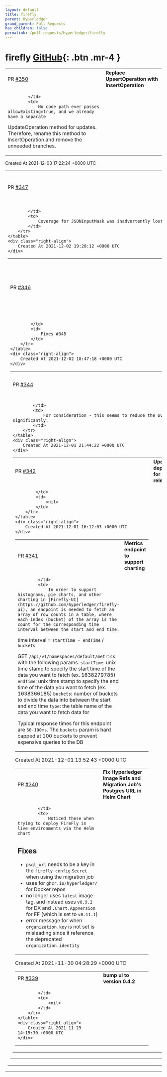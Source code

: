```yaml
---
layout: default
title: firefly
parent: Hyperledger
grand_parent: Pull Requests
has_children: false
permalink: /pull-requests/hyperledger/firefly
---
```


# firefly <span class="fs-3 right-align">[GitHub](https://github.com/hyperledger/firefly){: .btn .mr-4 }</span>


<div>
    <table>
        <tr>
            <td>
                PR <a href="https://github.com/hyperledger/firefly/pull/350" class=".btn">#350</a>
            </td>
            <td>
                <b>
                    Replace UpsertOperation with InsertOperation
                </b>
            </td>
        </tr>
        <tr>
            <td>
                
            </td>
            <td>
                No code path ever passes allowExisting=true, and we already have a separate
UpdateOperation method for updates. Therefore, rename this method to
InsertOperation and remove the unneeded branches.
            </td>
        </tr>
    </table>
    <div class="right-align">
        Created At 2021-12-03 17:22:24 +0000 UTC
    </div>
</div>

<div>
    <table>
        <tr>
            <td>
                PR <a href="https://github.com/hyperledger/firefly/pull/347" class=".btn">#347</a>
            </td>
            <td>
                <b>
                    Address coverage drop from #337
                </b>
            </td>
        </tr>
        <tr>
            <td>
                
            </td>
            <td>
                Coverage for JSONInputMask was inadvertently lost.
            </td>
        </tr>
    </table>
    <div class="right-align">
        Created At 2021-12-02 19:28:12 +0000 UTC
    </div>
</div>

<div>
    <table>
        <tr>
            <td>
                PR <a href="https://github.com/hyperledger/firefly/pull/346" class=".btn">#346</a>
            </td>
            <td>
                <b>
                    Return an empty slice (rather than nil) for zero token accounts
                </b>
            </td>
        </tr>
        <tr>
            <td>
                
            </td>
            <td>
                Fixes #345
            </td>
        </tr>
    </table>
    <div class="right-align">
        Created At 2021-12-02 18:47:18 +0000 UTC
    </div>
</div>

<div>
    <table>
        <tr>
            <td>
                PR <a href="https://github.com/hyperledger/firefly/pull/344" class=".btn">#344</a>
            </td>
            <td>
                <b>
                    Reduce overhead of gocritic
                </b>
            </td>
        </tr>
        <tr>
            <td>
                
            </td>
            <td>
                For consideration - this seems to reduce the overhead significantly.
            </td>
        </tr>
    </table>
    <div class="right-align">
        Created At 2021-12-01 21:44:22 +0000 UTC
    </div>
</div>

<div>
    <table>
        <tr>
            <td>
                PR <a href="https://github.com/hyperledger/firefly/pull/342" class=".btn">#342</a>
            </td>
            <td>
                <b>
                    Update dependencies for v0.11.1 release
                </b>
            </td>
        </tr>
        <tr>
            <td>
                
            </td>
            <td>
                <nil>
            </td>
        </tr>
    </table>
    <div class="right-align">
        Created At 2021-12-01 16:12:03 +0000 UTC
    </div>
</div>

<div>
    <table>
        <tr>
            <td>
                PR <a href="https://github.com/hyperledger/firefly/pull/341" class=".btn">#341</a>
            </td>
            <td>
                <b>
                    Metrics endpoint to support charting
                </b>
            </td>
        </tr>
        <tr>
            <td>
                
            </td>
            <td>
                In order to support histograms, pie charts, and other charting in [Firefly-UI](https://github.com/hyperledger/firefly-ui), an endpoint is needed to fetch an array of row counts in a table, where each index (bucket) of the array is the count for the corresponding time interval between the start and end time.

time interval = `startTime - endTime` / `buckets`

GET `/api/v1/namespaces/default/metrics` with the following params:
`startTime`: unix time stamp to specify the start time of the data you want to fetch (ex. 1638279785)
`endTime`: unix time stamp to specify the end time of the data you want to fetch (ex. 1638366185)
`buckets`: number of buckets to divide the data into between the start and end time
`type`: the table name of the data you want to fetch data for

Typical response times for this endpoint are `50-100ms`. The `buckets` param is hard capped at 100 buckets to prevent expensive queries to the DB
            </td>
        </tr>
    </table>
    <div class="right-align">
        Created At 2021-12-01 13:52:43 +0000 UTC
    </div>
</div>

<div>
    <table>
        <tr>
            <td>
                PR <a href="https://github.com/hyperledger/firefly/pull/340" class=".btn">#340</a>
            </td>
            <td>
                <b>
                    Fix Hyperledger Image Refs and Migration Job's Postgres URL in Helm Chart
                </b>
            </td>
        </tr>
        <tr>
            <td>
                
            </td>
            <td>
                Noticed these when trying to deploy FireFly in live environments via the Helm chart

## Fixes

* `psql_url` needs to be a key in the `firefly-config` `Secret` when using the migration job
* uses for `ghcr.io/hyperledger/` for Docker repos
* no longer uses `latest` image tag, and instead uses `v0.9.2` for DX and `.Chart.AppVersion` for FF (which is set to `v0.11.1`)
* error message for when `organization.key` is not set is misleading since it reference the deprecated `organization.identity`
            </td>
        </tr>
    </table>
    <div class="right-align">
        Created At 2021-11-30 04:28:29 +0000 UTC
    </div>
</div>

<div>
    <table>
        <tr>
            <td>
                PR <a href="https://github.com/hyperledger/firefly/pull/339" class=".btn">#339</a>
            </td>
            <td>
                <b>
                    bump ui to version 0.4.2
                </b>
            </td>
        </tr>
        <tr>
            <td>
                
            </td>
            <td>
                <nil>
            </td>
        </tr>
    </table>
    <div class="right-align">
        Created At 2021-11-29 14:15:30 +0000 UTC
    </div>
</div>

